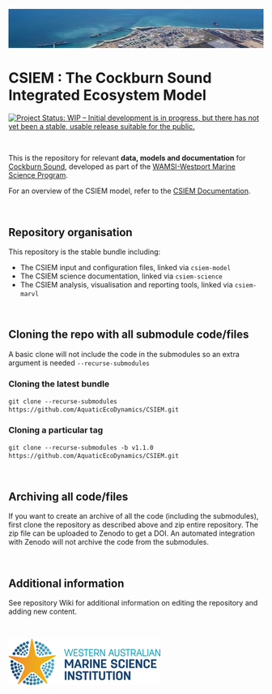 ![image](admin/kwinana_banner.jpg)

# CSIEM : The Cockburn Sound Integrated Ecosystem Model

[![Project Status: WIP – Initial development is in progress, but there has not yet been a stable, usable release suitable for the public.](https://www.repostatus.org/badges/latest/wip.svg)](https://www.repostatus.org/#wip)

<br>

This is the repository for relevant **data, models and documentation** for [Cockburn Sound](https://en.wikipedia.org/wiki/Cockburn_Sound), developed as part of the [WAMSI-Westport Marine Science Program](https://wamsi.org.au/research/programs/wamsi-westport-marine-science-program/).

For an overview of the CSIEM model, refer to the [CSIEM Documentation](https://aquaticecodynamics.github.io/csiem-science/).

<br>

## Repository organisation

This repository is the stable bundle including:

- The CSIEM input and configuration files, linked via `csiem-model`
- The CSIEM science documentation, linked via `csiem-science`
- The CSIEM analysis, visualisation and reporting tools, linked via `csiem-marvl`

<br>

## Cloning the repo with all submodule code/files

A basic clone will not include the code in the submodules so an extra argument is needed `--recurse-submodules`

### Cloning the latest bundle
```
git clone --recurse-submodules https://github.com/AquaticEcoDynamics/CSIEM.git
```

### Cloning a particular tag
```
git clone --recurse-submodules -b v1.1.0 https://github.com/AquaticEcoDynamics/CSIEM.git
```

<br>

## Archiving all code/files

If you want to create an archive of all the code (including the submodules), first clone the repository as described above and zip entire repository.  The zip file can be uploaded to Zenodo to get a DOI.  An automated integration with Zenodo will not archive the code from the submodules.

<br>

## Additional information

See repository Wiki for additional information on editing the repository and adding new content.

<br>

![image](admin/wamsi_logo.png)
